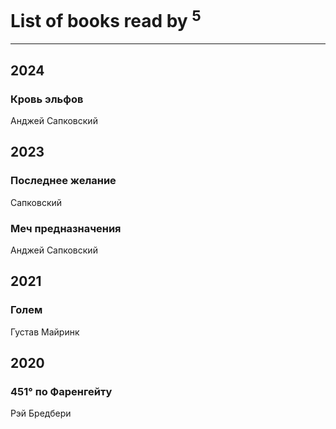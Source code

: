 # List of books read by [](https://plus.google.com/u/0/107756383717359753203/)<sup>5</sup>
---

## 2024

### Кровь эльфов
Анджей Сапковский



## 2023

### Последнее желание
Сапковский


### Меч предназначения
Анджей Сапковский



## 2021

### Голем
Густав Майринк



## 2020

### 451° по Фаренгейту
Рэй Бредбери



